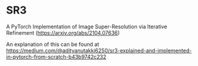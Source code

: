 # SR3

A PyTorch Implementation of Image Super-Resolution via Iterative Refinement (https://arxiv.org/abs/2104.07636)

An explanation of this can be found at https://medium.com/@adityanutakki6250/sr3-explained-and-implemented-in-pytorch-from-scratch-b43b9742c232




